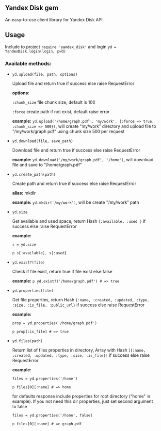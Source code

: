 ## Yandex Disk gem
An easy-to-use client library for Yandex Disk API.
## Usage
Include to project `require 'yandex_disk'` and login `yd = YandexDisk.login(login, pwd)`
### Available methods:
* `yd.upload(file, path, options)` 

  Upload file and return true if success else raise RequestError
  
  **options:**
  
  `:chunk_size` file chunk size, default is 100
   
  `:force` create path if not exist, default raise error
   
  **example:**
   `yd.upload('/home/graph.pdf', 'my/work', {:force => true, :chunk_size => 500})`, will create "my/work" directory and upload file to "/my/work/graph.pdf" using chunk size 500 per request
* `yd.download(file, save_path)`

  Download file and return true if success else raise RequestError
  
  **example:**
   `yd.download('/my/work/graph.pdf', '/home')`, will download file and save to "/home/graph.pdf"
* `yd.create_path(path)`

  Create path and return true if success else raise RequestError
  
  **alias:** mkdir
  
  **example:**
   `yd.mkdir('/my/work')`, will be create "/my/work" path
* `yd.size`

  Get available and used space, return Hash `{:available, :used }` if success else raise RequestError
  
  **example:**
  
   `s = yd.size`
   
   `p s[:available], s[:used]`
   
* `yd.exist?(file)`

  Check if file exist, return true if file exist else false
  
  **example:**
   `p yd.exist?('/home/graph.pdf') # => true`
* `yd.properties(file)`

  Get file properties, return Hash `{:name, :created, :updated, :type, :size, :is_file, :public_url}` if success else raise RequestError
  
  **example:**
  
   `prop = yd.properties('/home/graph.pdf')`
   
   `p prop[:is_file] # => true`
* `yd.files(path)`

  Return list of files properties in directory, Array with Hash `[{:name, :created, :updated, :type, :size, :is_file}]` if success else raise RequestError
  
  **example:**
  
   `files = yd.properties('/home')`
   
   `p files[0][:name] # => home`
   
   for defaults response include properties for root directory ("home" in example). If you not need this dir properties, just set second argument to false
   
   `files = yd.properties('/home', false)`
   
   `p files[0][:name] # => graph.pdf`
